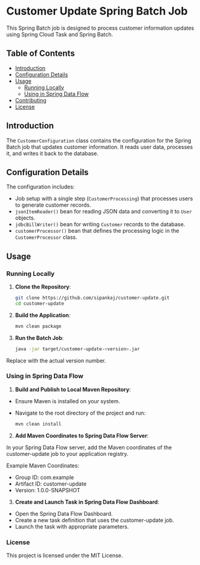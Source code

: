 # Customer Update Spring Batch Job

This Spring Batch job is designed to process customer information updates using Spring Cloud Task and Spring Batch.

## Table of Contents

- [Introduction](#introduction)
- [Configuration Details](#configuration-details)
- [Usage](#usage)
  - [Running Locally](#running-locally)
  - [Using in Spring Data Flow](#using-in-spring-data-flow)
- [Contributing](#contributing)
- [License](#license)

## Introduction

The `CustomerConfiguration` class contains the configuration for the Spring Batch job that updates customer information. It reads user data, processes it, and writes it back to the database.

## Configuration Details

The configuration includes:

- Job setup with a single step (`CustomerProcessing`) that processes users to generate customer records.
- `jsonItemReader()` bean for reading JSON data and converting it to `User` objects.
- `jdbcBillWriter()` bean for writing `Customer` records to the database.
- `customerProcessor()` bean that defines the processing logic in the `CustomerProcessor` class.

## Usage

### Running Locally

1. **Clone the Repository**:

   ```bash
   git clone https://github.com/sipankaj/customer-update.git
   cd customer-update
2. **Build the Application**:

   ```bash
   mvn clean package
3. **Run the Batch Job**:

   ```bash
   java -jar target/customer-update-<version>.jar

  Replace <version> with the actual version number.

### Using in Spring Data Flow
1. **Build and Publish to Local Maven Repository**:

  - Ensure Maven is installed on your system.

  - Navigate to the root directory of the project and run:
    
    ```bash
    mvn clean install
2. **Add Maven Coordinates to Spring Data Flow Server**:

In your Spring Data Flow server, add the Maven coordinates of the customer-update job to your application registry.

Example Maven Coordinates:

  - Group ID: com.example
  - Artifact ID: customer-update
  - Version: 1.0.0-SNAPSHOT
3. **Create and Launch Task in Spring Data Flow Dashboard**:

  - Open the Spring Data Flow Dashboard.
  - Create a new task definition that uses the customer-update job.
  - Launch the task with appropriate parameters.

### License
This project is licensed under the MIT License.

